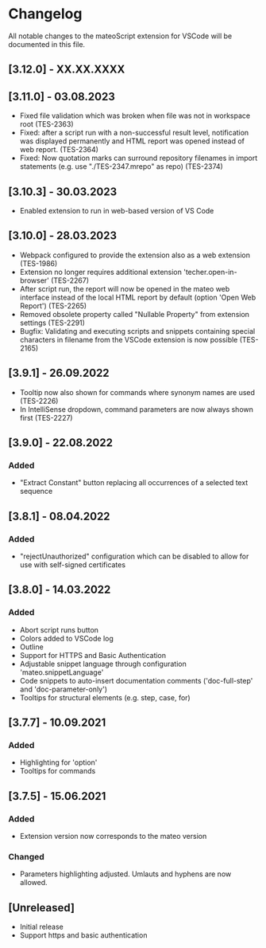 # Changelog

All notable changes to the mateoScript extension for VSCode will be documented in this file.

## [3.12.0] - XX.XX.XXXX

## [3.11.0] - 03.08.2023

- Fixed file validation which was broken when file was not in workspace root (TES-2363)
- Fixed: after a script run with a non-successful result level, notification was displayed permanently and HTML report was opened instead of web report.  (TES-2364)
- Fixed: Now quotation marks can surround repository filenames in import statements (e.g. use "./TES-2347.mrepo" as repo) (TES-2374)

## [3.10.3] - 30.03.2023

- Enabled extension to run in web-based version of VS Code

## [3.10.0] - 28.03.2023

- Webpack configured to provide the extension also as a web extension (TES-1986)
- Extension no longer requires additional extension 'techer.open-in-browser' (TES-2267)
- After script run, the report will now be opened in the mateo web interface instead of the local HTML report by default (option 'Open Web Report') (TES-2265)
- Removed obsolete property called "Nullable Property" from extension settings (TES-2291)
- Bugfix: Validating and executing scripts and snippets containing special characters in filename from the VSCode extension is now possible (TES-2165)

## [3.9.1] - 26.09.2022

- Tooltip now also shown for commands where synonym names are used (TES-2226)
- In IntelliSense dropdown, command parameters are now always shown first (TES-2227)

## [3.9.0] - 22.08.2022

### Added

- "Extract Constant" button replacing all occurrences of a selected text sequence

## [3.8.1] - 08.04.2022

### Added

- "rejectUnauthorized" configuration which can be disabled to allow for use with self-signed certificates

## [3.8.0] - 14.03.2022

### Added

- Abort script runs button
- Colors added to VSCode log
- Outline
- Support for HTTPS and Basic Authentication
- Adjustable snippet language through configuration 'mateo.snippetLanguage'
- Code snippets to auto-insert documentation comments ('doc-full-step' and 'doc-parameter-only')
- Tooltips for structural elements (e.g. step, case, for)

## [3.7.7] - 10.09.2021

### Added

- Highlighting for 'option'
- Tooltips for commands

## [3.7.5] - 15.06.2021

### Added

- Extension version now corresponds to the mateo version

### Changed

- Parameters highlighting adjusted. Umlauts and hyphens are now allowed.

## [Unreleased]

- Initial release
- Support https and basic authentication
